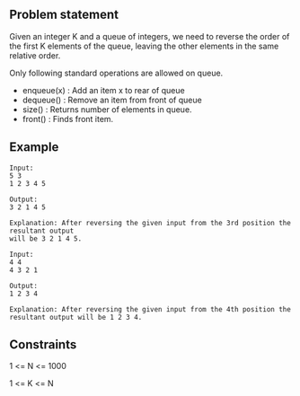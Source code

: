 ## Problem statement
Given an integer K and a queue of integers, we need to reverse the order of the first K elements of the queue, leaving the other elements in the same relative order.

Only following standard operations are allowed on queue.

* enqueue(x) : Add an item x to rear of queue
* dequeue() : Remove an item from front of queue
* size() : Returns number of elements in queue.
* front() : Finds front item.

## Example
```
Input:
5 3
1 2 3 4 5

Output: 
3 2 1 4 5

Explanation: After reversing the given input from the 3rd position the resultant output 
will be 3 2 1 4 5.
```
```
Input:
4 4
4 3 2 1

Output: 
1 2 3 4

Explanation: After reversing the given input from the 4th position the resultant output will be 1 2 3 4.
```

## Constraints
1 <= N <= 1000

1 <= K <= N

